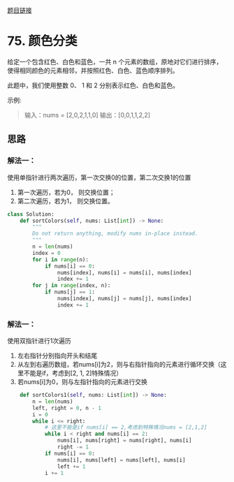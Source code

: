 [题目链接](https://leetcode-cn.com/problems/sort-colors/)
# 75. 颜色分类
给定一个包含红色、白色和蓝色，一共 n 个元素的数组，原地对它们进行排序，使得相同颜色的元素相邻，并按照红色、白色、蓝色顺序排列。

此题中，我们使用整数 0、 1 和 2 分别表示红色、白色和蓝色。


示例:
>输入：nums = [2,0,2,1,1,0]
输出：[0,0,1,1,2,2]


## 思路

### 解法一：
使用单指针进行两次遍历，第一次交换0的位置，第二次交换1的位置
1. 第一次遍历，若为0， 则交换位置；
2. 第二次遍历，若为1， 则交换位置。
```python
class Solution:
    def sortColors(self, nums: List[int]) -> None:
        """
        Do not return anything, modify nums in-place instead.
        """
        n = len(nums)
        index = 0
        for i in range(n):
            if nums[i] == 0:
                nums[index], nums[i] = nums[i], nums[index]
                index += 1
        for j in range(index, n):
            if nums[j] == 1:
                nums[index], nums[j] = nums[j], nums[index]
                index += 1
```

### 解法一：
使用双指针进行1次遍历
1. 左右指针分别指向开头和结尾
2. 从左到右遍历数组，若nums[i]为2，则与右指针指向的元素进行循环交换（这里不能是if，考虑到[2, 1, 2]特殊情况）
3. 若nums[i]为0，则与左指针指向的元素进行交换
```python
    def sortColors1(self, nums: List[int]) -> None:
        n = len(nums)
        left, right = 0, n - 1
        i = 0
        while i <= right:
            # 这里不能是if nums[i] == 2,考虑到特殊情况nums = [2,1,2]
            while i < right and nums[i] == 2:
                nums[i], nums[right] = nums[right], nums[i]
                right -= 1
            if nums[i] == 0:
                nums[i], nums[left] = nums[left], nums[i]
                left += 1
            i += 1

```